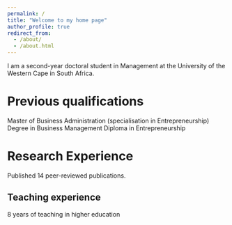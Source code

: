 ```yaml
---
permalink: /
title: "Welcome to my home page"
author_profile: true
redirect_from: 
  - /about/
  - /about.html
---
```


I am a second-year doctoral student in Management at the University of the Western Cape in South Africa.

Previous qualifications
======
Master of Business Administration (specialisation in Entrepreneurship)
Degree in Business Management
Diploma in Entrepreneurship

Research Experience
======
Published 14 peer-reviewed publications.

Teaching experience
------
8 years of teaching in higher education
